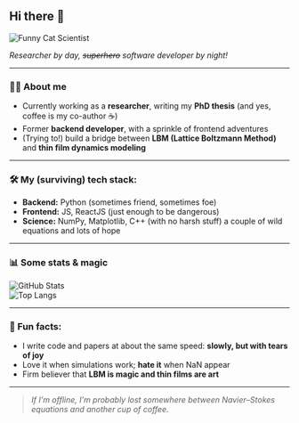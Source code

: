 ## Hi there 👋

![Funny Cat Scientist](https://media.giphy.com/media/v1.Y2lkPTc5MGI3NjExNDV0ZzJ5bHZ1b2U5bnJmM2s0eGRwdWx1dWRyYzdoeXZwdXgxaDdoNiZlcD12MV9naWZzX3NlYXJjaCZjdD1n/VbnUQpnihPSIgIXuZv/giphy.gif)

*Researcher by day, ~~superhero~~ software developer by night!*  

---

### 👨‍🔬 About me
- Currently working as a **researcher**, writing my **PhD thesis** (and yes, coffee is my co-author ☕)  
- Former **backend developer**, with a sprinkle of frontend adventures  
- (Trying to!) build a bridge between **LBM (Lattice Boltzmann Method)** and **thin film dynamics modeling**  

---

### 🛠 My (surviving) tech stack:
- **Backend:** Python (sometimes friend, sometimes foe)  
- **Frontend:** JS, ReactJS (just enough to be dangerous)  
- **Science:** NumPy, Matplotlib, C++ (with no harsh stuff) a couple of wild equations and lots of hope  

---

### 📊 Some stats & magic
![GitHub Stats](https://github-readme-stats.vercel.app/api?username=ivanwolodin1&show_icons=true&theme=tokyonight)  
![Top Langs](https://github-readme-stats.vercel.app/api/top-langs/?username=ivanwolodin1&layout=compact&theme=tokyonight)  

---

### 🎢 Fun facts:
- I write code and papers at about the same speed: **slowly, but with tears of joy**  
- Love it when simulations work; **hate it** when NaN appear  
- Firm believer that **LBM is magic and thin films are art**  

---

> *If I’m offline, I’m probably lost somewhere between Navier–Stokes equations and another cup of coffee.*
